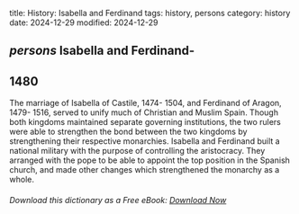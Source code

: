 title: History: Isabella and Ferdinand
tags: history, persons
category: history
date: 2024-12-29
modified: 2024-12-29

## _persons_  Isabella and Ferdinand-
  1480
-
The marriage of Isabella
  of Castile,   1474-
1504,
 and Ferdinand of Aragon,
    1479-
1516,
 served to unify much of Christian and Muslim
  Spain.  Though both kingdoms maintained separate governing
  institutions, the two rulers were able to strengthen the bond
  between the two kingdoms by strengthening their respective
  monarchies.   Isabella and Ferdinand built a national military with
  the purpose of controlling the aristocracy.  They arranged with the
  pope to be able to appoint the top position in the Spanish church,
  and made other changes which strengthened the monarchy as a whole.



###### Download *this* dictionary as a Free eBook: [Download Now]({static}static/SerfHistoryDictionary.pdf)

